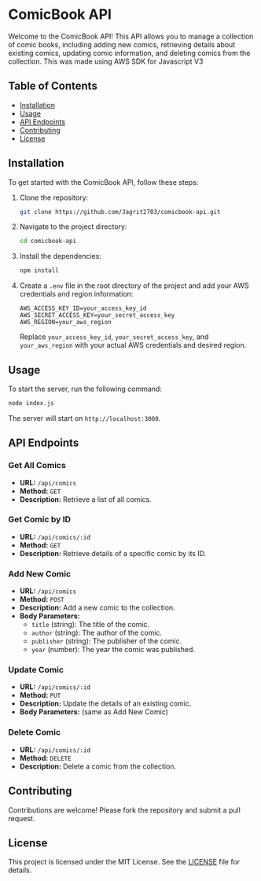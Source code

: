 # ComicBook API

Welcome to the ComicBook API! This API allows you to manage a collection of comic books, including adding new comics, retrieving details about existing comics, updating comic information, and deleting comics from the collection. This was made using AWS SDK for Javascript V3

## Table of Contents

- [Installation](#installation)
- [Usage](#usage)
- [API Endpoints](#api-endpoints)
- [Contributing](#contributing)
- [License](#license)

## Installation

To get started with the ComicBook API, follow these steps:

1. Clone the repository:
    ```bash
    git clone https://github.com/Jagrit2703/comicbook-api.git
    ```
2. Navigate to the project directory:
    ```bash
    cd comicbook-api
    ```
3. Install the dependencies:
    ```bash
    npm install
    ```
4. Create a `.env` file in the root directory of the project and add your AWS credentials and region information:

    ```plaintext
    AWS_ACCESS_KEY_ID=your_access_key_id
    AWS_SECRET_ACCESS_KEY=your_secret_access_key
    AWS_REGION=your_aws_region
    ```

    Replace `your_access_key_id`, `your_secret_access_key`, and `your_aws_region` with your actual AWS credentials and desired region.
## Usage

To start the server, run the following command:
```bash
node index.js
```

The server will start on `http://localhost:3000`.

## API Endpoints

### Get All Comics
- **URL:** `/api/comics`
- **Method:** `GET`
- **Description:** Retrieve a list of all comics.

### Get Comic by ID
- **URL:** `/api/comics/:id`
- **Method:** `GET`
- **Description:** Retrieve details of a specific comic by its ID.

### Add New Comic
- **URL:** `/api/comics`
- **Method:** `POST`
- **Description:** Add a new comic to the collection.
- **Body Parameters:**
  - `title` (string): The title of the comic.
  - `author` (string): The author of the comic.
  - `publisher` (string): The publisher of the comic.
  - `year` (number): The year the comic was published.

### Update Comic
- **URL:** `/api/comics/:id`
- **Method:** `PUT`
- **Description:** Update the details of an existing comic.
- **Body Parameters:** (same as Add New Comic)

### Delete Comic
- **URL:** `/api/comics/:id`
- **Method:** `DELETE`
- **Description:** Delete a comic from the collection.

## Contributing

Contributions are welcome! Please fork the repository and submit a pull request.

## License

This project is licensed under the MIT License. See the [LICENSE](LICENSE) file for details.
